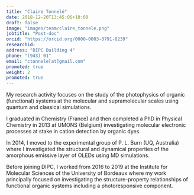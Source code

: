 ```yaml
---
title: "Claire Tonnelé"
date: 2018-12-20T13:45:06+10:00
draft: false
image: "images/team/claire_tonnele.png"
jobtitle: "Post-doc"
orcid: "https://orcid.org/0000-0003-0791-8239"
researchid:
address: "DIPC Building 4"
phone: "(943) 01"
email: "ctonnele[at]gmail.com"
promoted: true
weight: 2
promoted: true
---
```


My research activity focuses on the study of the photophysics of organic (functional) systems at the molecular and supramolecular scales using quantum and classical simulations.

I graduated in Chemistry (France) and then completed a PhD in Physical Chemistry in 2013 at UMONS (Belgium) investigating molecular electronic processes at stake in cation detection by organic dyes. 

In 2014, I moved to the experimental group of P. L. Burn (UQ, Australia) where I investigated the structural and dynamical properties of the amorphous emissive layer of OLEDs using MD simulations.

Before joining DIPC, I worked from 2016 to 2019 at the Institute for Molecular Sciences of the University of Bordeaux where my work principally focused on investigating the structure-property relationships of functional organic systems including a photoresponsive component.

